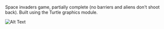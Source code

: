 Space invaders game, partially complete (no barriers and aliens don't shoot back). Built using the Turtle graphics module.

![Alt Text](https://github.com/suspiciousleaf/space_invaders/blob/main/demo.gif)
